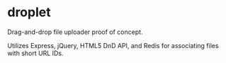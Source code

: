 # droplet

Drag-and-drop file uploader proof of concept.

Utilizes Express, jQuery, HTML5 DnD API, and Redis for associating files with short URL IDs.
